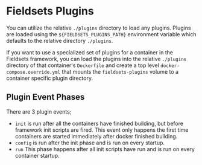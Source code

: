 # Fieldsets Plugins

You can utilize the relative `./plugins` directory to load any plugins. Plugins are loaded using the `${FIELDSETS_PLUGINS_PATH}` environment variable which defaults to the relative directory `./plugins`.

If you want to use a specialized set of plugins for a container in the Fieldsets framework, you can load the plugins into the relative `./plugins` directory of that container's `Dockerfile` and create a top level `docker-compose.override.yml` that mounts the `fieldsets-plugins` volume to a container specific plugin directory.


## Plugin Event Phases
There are 3 plugin events;

- `init` is run after all the containers have finished building, but before framework init scripts are fired. This event only happens the first time containers are started immediately after docker finished building.
- `config` is run after the init phase and is run on every startup.
- `run` This phase happens after all init scripts have run and is run on every container startup.